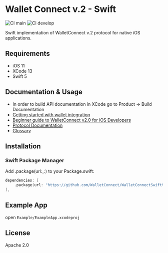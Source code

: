 # Wallet Connect v.2 - Swift

![CI main](https://github.com/WalletConnect/WalletConnectSwiftV2/actions/workflows/ci.yml/badge.svg?branch=main)
![CI develop](https://github.com/WalletConnect/WalletConnectSwiftV2/actions/workflows/ci.yml/badge.svg?branch=develop)

Swift implementation of WalletConnect v.2 protocol for native iOS applications.
## Requirements 
- iOS 11
- XCode 13
- Swift 5

## Documentation & Usage
- In order to build API documentation in XCode go to Product -> Build Documentation
- [Getting started with wallet integration](https://docs.walletconnect.com/2.0/swift/sign/installation)
- [Beginner guide to WalletConnect v2.0 for iOS Developers](https://medium.com/walletconnect/beginner-guide-to-walletconnect-v2-0-for-swift-developers-4534b0975218)
- [Protocol Documentation](https://github.com/WalletConnect/walletconnect-specs)
- [Glossary](https://docs.walletconnect.com/2.0/introduction/glossary)


## Installation
### Swift Package Manager
Add .package(url:_:) to your Package.swift:
```Swift
dependencies: [
    .package(url: "https://github.com/WalletConnect/WalletConnectSwiftV2", .branch("main")),
],
```
## Example App
open `Example/ExampleApp.xcodeproj`

## License

Apache 2.0
